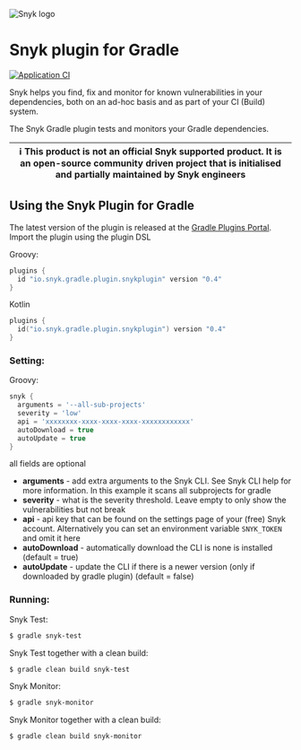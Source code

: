 ![Snyk logo](https://snyk.io/style/asset/logo/snyk-print.svg)

# Snyk plugin for Gradle

[![Application CI](https://github.com/snyk/gradle-plugin/workflows/Application%20CI/badge.svg?branch=master)](https://github.com/snyk/gradle-plugin/actions?query=workflow%3A%22Application+CI%22)

Snyk helps you find, fix and monitor for known vulnerabilities in your dependencies, both on an
ad-hoc basis and as part of your CI (Build) system.

The Snyk Gradle plugin tests and monitors your Gradle dependencies.

| :information_source: This product is not an official Snyk supported product. It is an open-source community driven project that is initialised and partially maintained by Snyk engineers |
|-------------------------------------------------------------------------------------------------------------------------------------------------------------------------------------------|

## Using the Snyk Plugin for Gradle

The latest version of the plugin is released at
the [Gradle Plugins Portal](https://plugins.gradle.org/plugin/io.snyk.gradle.plugin.snykplugin).
Import the plugin using the plugin DSL

Groovy:

```groovy
plugins {
  id "io.snyk.gradle.plugin.snykplugin" version "0.4"
}
```

Kotlin

```kotlin
plugins {
  id("io.snyk.gradle.plugin.snykplugin") version "0.4"
}
```

### Setting:

Groovy:

```groovy
snyk {
  arguments = '--all-sub-projects'
  severity = 'low'
  api = 'xxxxxxxx-xxxx-xxxx-xxxx-xxxxxxxxxxxx'
  autoDownload = true
  autoUpdate = true
}
```

all fields are optional

- **arguments** - add extra arguments to the Snyk CLI. See Snyk CLI help for more information. In
  this example it scans all subprojects for gradle
- **severity** - what is the severity threshold. Leave empty to only show the vulnerabilities but
  not break
- **api** - api key that can be found on the settings page of your (free) Snyk account.
  Alternatively you can set an environment variable `SNYK_TOKEN` and omit it here
- **autoDownload** - automatically download the CLI is none is installed (default = true)
- **autoUpdate** - update the CLI if there is a newer version (only if downloaded by gradle
  plugin) (default = false)

### Running:

Snyk Test:

```bash
$ gradle snyk-test
```

Snyk Test together with a clean build:

```bash
$ gradle clean build snyk-test
```

Snyk Monitor:

```bash
$ gradle snyk-monitor
```

Snyk Monitor together with a clean build:

```bash
$ gradle clean build snyk-monitor
```

